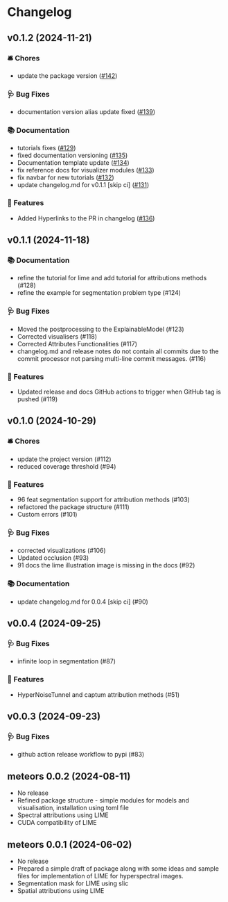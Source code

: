 # Changelog

## v0.1.2 (2024-11-21)

### 🛎️ Chores

- update the package version ([#142](https://github.com/xai4space/meteors/pull/142))

### 🩺 Bug Fixes

- documentation version alias update fixed ([#139](https://github.com/xai4space/meteors/pull/139))

### 📚 Documentation

- tutorials fixes ([#129](https://github.com/xai4space/meteors/pull/129))
- fixed documentation versioning ([#135](https://github.com/xai4space/meteors/pull/135))
- Documentation template update ([#134](https://github.com/xai4space/meteors/pull/134))
- fix reference docs for visualizer modules ([#133](https://github.com/xai4space/meteors/pull/133))
- fix navbar for new tutorials ([#132](https://github.com/xai4space/meteors/pull/132))
- update changelog.md for v0.1.1 [skip ci] ([#131](https://github.com/xai4space/meteors/pull/131))

### 🔨 Features

- Added Hyperlinks to the PR in changelog ([#136](https://github.com/xai4space/meteors/pull/136))

## v0.1.1 (2024-11-18)

### 📚 Documentation

- refine the tutorial for lime and add tutorial for attributions methods (#128)
- refine the example for segmentation problem type (#124)

### 🩺 Bug Fixes

- Moved the postprocessing to the ExplainableModel (#123)
- Corrected visualisers (#118)
- Corrected Attributes Functionalities (#117)
- changelog.md and release notes do not contain all commits due to the commit processor not parsing multi-line commit messages. (#116)

### 🔨 Features

- Updated release and docs GitHub actions to trigger when GitHub tag is pushed (#119)

## v0.1.0 (2024-10-29)

### 🛎️ Chores

- update the project version (#112)
- reduced coverage threshold (#94)

### 🔨 Features

- 96 feat segmentation support for attribution methods (#103)
- refactored the package structure (#111)
- Custom errors (#101)

### 🩺 Bug Fixes

- corrected visualizations (#106)
- Updated occlusion (#93)
- 91 docs the lime illustration image is missing in the docs (#92)

### 📚 Documentation

- update changelog.md for 0.0.4 [skip ci] (#90)

## v0.0.4 (2024-09-25)

### 🩺 Bug Fixes

- infinite loop in segmentation (#87)

### 🔨 Features

- HyperNoiseTunnel and captum attribution methods (#51)

## v0.0.3 (2024-09-23)

### 🩺 Bug Fixes

- github action release workflow to pypi (#83)

## meteors 0.0.2 (2024-08-11)

- No release
- Refined package structure - simple modules for models and visualisation, installation using toml file
- Spectral attributions using LIME
- CUDA compatibility of LIME

## meteors 0.0.1 (2024-06-02)

- No release
- Prepared a simple draft of package along with some ideas and sample files for implementation of LIME for hyperspectral images.
- Segmentation mask for LIME using slic
- Spatial attributions using LIME
